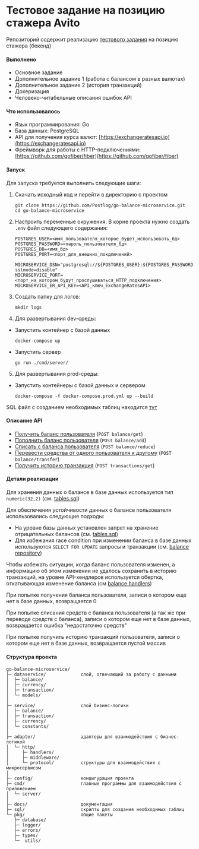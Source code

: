 # Тестовое задание на позицию стажера Avito
Репозиторий содержит реализацию [тестового задания](https://github.com/avito-tech/autumn-2021-intern-assignment) на позицию стажера (бекенд)

#### Выполнено
- Основное задание
- Дополнительное задание 1 (работа с балансом в разных валютах)
- Дополнительное задание 2 (история транзакций)
- Докеризация
- Человеко-читабельные описания ошибок API
#### Что использовалось
- Язык программирования: Go
- База данных: PostgreSQL
- API для получения курса валют: [https://exchangeratesapi.io](https://exchangeratesapi.io)
- Фреймворк для работы с HTTP-подключениями: [https://github.com/gofiber/fiber](https://github.com/gofiber/fiber)
#### Запуск
Для запуска требуется выполнить следующие шаги:
1. Скачать исходный код и перейти в директорию с проектом
    ```
    git clone https://github.com/Postlog/go-balance-microservice.git
    cd go-balance-microservice
    ```
2. Настроить переменные окружения. В корне проекта нужно создать `.env` файл следующего содержания:
    ```dotenv
    POSTGRES_USER=<имя_пользователя_которое_будет_использовать_бд>
    POSTGRES_PASSWORD=<пароль_пользователя_бд>
    POSTGRES_DB=<имя_бд>
    POSTGRES_PORT=<порт_для_внешних_покдлючений>
    
    MICROSERVICE_DSN="postgresql://${POSTGRES_USER}:${POSTGRES_PASSWORD}@127.0.0.1:${POSTGRES_PORT}/${POSTGRES_DB}?sslmode=disable"
    MICROSERVICE_PORT=<порт_на_котором_будут_прослушиваться_HTTP_подключения>
    MICROSERVICE_ER_API_KEY=<API_ключ_ExchangeRatesAPI>
    ```
3. Создать папку для логов:
    ```
    mkdir logs
    ```
4. Для развертывания dev-среды:
* Запустить контейнер с базой данных
    ```
    docker-compose up
    ```
* Запустить сервер
    ```
    go run ./cmd/server/
    ```
5. Для развертывания prod-среды:
* Запустить контейнеры с базой данных и сервером
    ```
    docker-compose -f docker-compose.prod.yml up --build 
    ```

SQL файл с созданием необходимых таблиц находится [тут](sql/tables.sql)

#### Описание API

* [Получить баланс пользователя](docs/getbalance.md) (`POST balance/get`)
* [Пополнить баланс пользователя](docs/addtobalance.md) (`POST balance/add`)
* [Списать с баланса пользователя](docs/reducebalance.md) (`POST balance/reduce`)
* [Перевести средства от одного пользователя к другому](docs/transferfounds.md) (`POST balance/transfer`)
* [Получить историю транзакция](docs/gettransactions.md) (`POST transactions/get`)

#### Детали реализации

Для хранения данных о балансе в базе данных используется тип `numeric(32,2)` (см. [tables.sql](sql/tables.sql))

Для обеспечения устойчивости данных о балансе пользователя использовались следующие подходы:

- На уровне базы данных установлен запрет на хранение отрицательных балансов (см. [tables.sql](sql/tables.sql))
- Для избежания race condition при изменении баланса в базе данных используются `SELECT FOR UPDATE` запросы и транзакции
(см. [balance repository](dataservice/balance/databaserepository/databaserepository.go))

Чтобы избежать ситуации, когда баланс пользователя изменен, а информацию об этом изменении не удалось сохранить в историю
транзакций, на уровне API-хендлеров используется обертка, откатывающая изменение
баланса (см [balance handlers](adapter/http/handlers/balance/balance.go))

При попытке получения баланса пользователя, записи о котором еще нет в базе данных, возвращается 0

При попытке списания средств с баланса пользователя (а так же при переводе средств с баланса), записи о котором еще нет в базе данных, возвращается ошибка "недостаточно средств"

При попытке получить историю транзакций пользователя, записи о котором еще нет в базе данных, возвращается пустой массив 

#### Структура проекта

```
go-balance-microservice/
├─ dataservice/             слой, отвечающий за работу с данными 
│  ├─ balance/              
│  ├─ currency/             
│  ├─ transaction/          
│  └─ models/
│               
├─ service/                 слой бизнес-логики
│  ├─ balance/
│  ├─ transaction/
│  ├─ currency/
│  └─ constants/
│
├─ adapter/                 адаптеры для взаимодействия с бизнес-логикой
│  └─ http/
│     ├─ handlers/
│     ├─ middleware/
│     └─ protocol/          структуры для взаимодействия с микросервисом
│
├─ config/                  конфигурация проекта
├─ cmd/                     главные программы для взаимодействия с приложением
│  └─ server/
│
├─ docs/                    документация
├─ sql/                     скрипты для создания необходимых таблиц
└─ pkg/                     общие пакеты
   ├─ database/
   ├─ logger/
   ├─ errors/
   ├─ types/
   └─  utils/

```